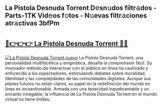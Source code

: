 ## La Pistola Desnuda Torrent D𝚎sn𝚞dos filtr𝚊dos - Parts-1TK Vid𝚎os f𝚘tos - N𝚞evas filtr𝚊ciones atr𝚊ctivas 3bfPm

# <h2><a href="http://mb74uh.tromn.icu/?c=La+Pistola+Desnuda+Torrent">🔗👉👉👉 La Pistola Desnuda Torrent 🔗🔗</a></h2>

[![La Pistola Desnuda Torrent nuevo](https://i.imgur.com/pEAQMta.gif)](http://mb74uh.tromn.icu/?c=La+Pistola+Desnuda+Torrent)
La Pistola Desnuda Torrent, una personalidad multifacética y enigmática, desafía la comprensión fácil. Su innovador método de interactuar con el público en línea ha cautivado y enfurecido a los espectadores, estimulando debates sobre moralidad, identidad y las complejidades de las comunidades digitales. Aunque sus planes futuros no están claros, su papel en la redefinición del mundo en línea es incuestionable. Armada con una tenacidad inquebrantable y un encanto innegable, la influencia de La Pistola Desnuda Torrent en el mundo virtual no tiene límites.
